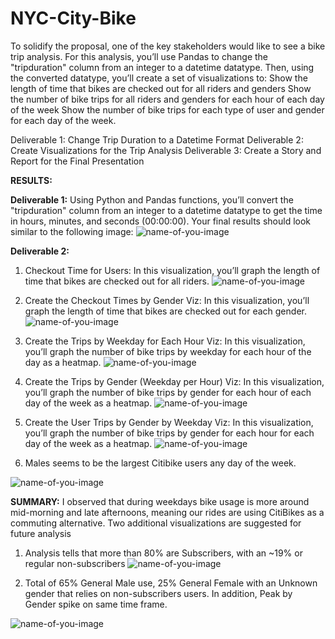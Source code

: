 # NYC-City-Bike
To solidify the proposal, one of the key stakeholders would like to see a bike trip analysis.
For this analysis, you’ll use Pandas to change the "tripduration" column from an integer to a datetime datatype. Then, using the converted datatype, you’ll create a set of visualizations to:
Show the length of time that bikes are checked out for all riders and genders
Show the number of bike trips for all riders and genders for each hour of each day of the week
Show the number of bike trips for each type of user and gender for each day of the week.

Deliverable 1: Change Trip Duration to a Datetime Format
Deliverable 2: Create Visualizations for the Trip Analysis
Deliverable 3: Create a Story and Report for the Final Presentation

**RESULTS:**

**Deliverable 1:**
Using Python and Pandas functions, you’ll convert the "tripduration" column from an integer to a datetime datatype to get the time in hours, minutes, and seconds (00:00:00). 
Your final results should look similar to the following image:
![name-of-you-image](https://github.com/Anuradha0/NYC-City-Bike/blob/main/Images/D1.png?raw=true)

**Deliverable 2:**
1) Checkout Time for Users: In this visualization, you’ll graph the length of time that bikes are checked out for all riders.
![name-of-you-image](https://github.com/Anuradha0/NYC-City-Bike/blob/main/Images/D2.1.png?raw=true)

2) Create the Checkout Times by Gender Viz: In this visualization, you’ll graph the length of time that bikes are checked out for each gender.
![name-of-you-image](https://github.com/Anuradha0/NYC-City-Bike/blob/main/Images/D2.2.png?raw=true)

3) Create the Trips by Weekday for Each Hour Viz: In this visualization, you’ll graph the number of bike trips by weekday for each hour of the day as a heatmap.
![name-of-you-image](https://github.com/Anuradha0/NYC-City-Bike/blob/main/Images/D2.3.png?raw=true)

4) Create the Trips by Gender (Weekday per Hour) Viz: In this visualization, you’ll graph the number of bike trips by gender for each hour of each day of the week as a heatmap.
![name-of-you-image](https://github.com/Anuradha0/NYC-City-Bike/blob/main/Images/D2.4.png?raw=true)

5) Create the User Trips by Gender by Weekday Viz: In this visualization, you’ll graph the number of bike trips by gender for each hour for each day of the week as a heatmap.
![name-of-you-image](https://github.com/Anuradha0/NYC-City-Bike/blob/main/Images/D2.5.png?raw=true)

6) Males seems to be the largest Citibike users any day of the week.
 
 ![name-of-you-image](https://github.com/Anuradha0/NYC-City-Bike/blob/main/Images/D3.1.png?raw=true)

**SUMMARY:**
I  observed that during weekdays bike usage is more around mid-morning and late afternoons, meaning our rides are using CitiBikes as a commuting alternative.
Two additional visualizations are suggested for future analysis

1) Analysis tells that more than 80% are Subscribers, with an ~19% or regular non-subscribers
![name-of-you-image](https://github.com/Anuradha0/NYC-City-Bike/blob/main/Images/D3.2.png?raw=true)

2) Total of 65% General Male use, 25% General Female with an Unknown gender that relies on non-subscribers users. In addition, Peak by Gender spike on same time frame.

![name-of-you-image](https://github.com/Anuradha0/NYC-City-Bike/blob/main/Images/D3.1.png?raw=true)
